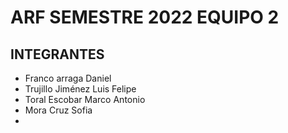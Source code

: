 # ARF SEMESTRE 2022 EQUIPO 2
## INTEGRANTES
- Franco arraga Daniel
- Trujillo Jiménez Luis Felipe
- Toral Escobar Marco Antonio
- Mora Cruz Sofia
-
